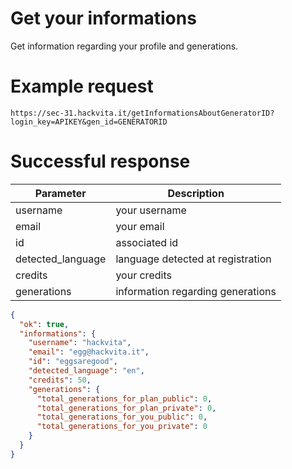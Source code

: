 # Get your informations

Get information regarding your profile and generations.

# Example request

`https://sec-31.hackvita.it/getInformationsAboutGeneratorID?login_key=APIKEY&gen_id=GENERATORID`

# Successful response

Parameter | Description
--------- | -----------
username | your username
email | your email
id | associated id
detected_language | language detected at registration
credits | your credits
generations | information regarding generations

```json
{
  "ok": true,
  "informations": {
    "username": "hackvita",
    "email": "egg@hackvita.it",
    "id": "eggsaregood",
    "detected_language": "en",
    "credits": 50,
    "generations": {
      "total_generations_for_plan_public": 0,
      "total_generations_for_plan_private": 0,
      "total_generations_for_you_public": 0,
      "total_generations_for_you_private": 0
    }
  }
}
```
